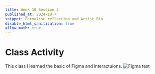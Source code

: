```yaml
---
title: Week 10 Session 2
published_at: 2024-10-7
snippet: Formalise reflection and Artist Bio
disable_html_sanitization: true
allow_math: true
---
```


# Class Activity

This class I learned the basic of Figma and interactuions.
![Figma test](W10S2.png)